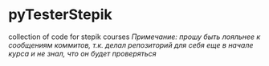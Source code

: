 # pyTesterStepik
collection of code for stepik courses
*Примечание: прошу быть лояльнее к сообщениям коммитов, т.к. делал репозиторий для себя еще в начале курса и не знал, что он будет проверяться*
